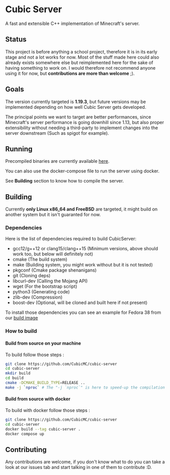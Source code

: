 # Cubic Server

A fast and extensible C++ implementation of Minecraft's server.

## Status

This project is before anything a school project, therefore it is in its
early stage and not a lot works for now. Most of the stuff made here could also
already exists somewhere else but reimplemented here for the sake of having
something to work on. I would therefore not recommend anyone using it
for now, but **contributions are more than welcome** ;).

## Goals

The version currently targeted is **1.19.3**, but future versions may
be implemented depending on how well Cubic Server gets developed.

The principal points we want to target are better performances, since Minecraft's
server performance is going downhill since 1.13, but also proper extensibility
without needing a third-party to implement changes into the server downstream
(Such as spigot for example).

## Running

Precompiled binaries are currently available [here](https://github.com/CubicMC/cubic-server/releases).

You can also use the docker-compose file to run the server using docker.

See **Building** section to know how to compile the server.

## Building

Currently **only Linux x86_64 and FreeBSD** are targeted, it might build on another system
but it isn't guaranted for now.

### Dependencies

Here is the list of dependencies required to build CubicServer:

 - gcc12/g++12 or clang15/clang++15 (Minimum versions, above should work too, but below will definitely not)
 - cmake (The build system)
 - make (Building system, you might work without but it is not tested)
 - pkgconf (Cmake package shenanigans)
 - git (Cloning deps)
 - libcurl-dev (Calling the Mojang API)
 - wget (For the bootstrap script)
 - python3 (Generating code)
 - zlib-dev (Compression)
 - boost-dev (Optional, will be cloned and built here if not present)

To install those dependencies you can see an example for Fedora 38 from our
[build image](https://github.com/CubicMC/cubic-runners/blob/master/Dockerfile)

### How to build
#### Build from source on your machine
To build follow those steps :
```bash
git clone https://github.com/CubicMC/cubic-server
cd cubic-server
mkdir build
cd build
cmake -DCMAKE_BUILD_TYPE=RELEASE ..
make -j `nproc` # The "-j `nproc`" is here to speed-up the compilation
```
#### Build from source with docker
To build with docker follow those steps :
```bash
git clone https://github.com/CubicMC/cubic-server
cd cubic-server
docker build --tag cubic-server .
docker compose up
```

## Contributing

Any contributions are welcome, if you don't know what to do you can take a look
at our issues tab and start talking in one of them to contribute :D.
